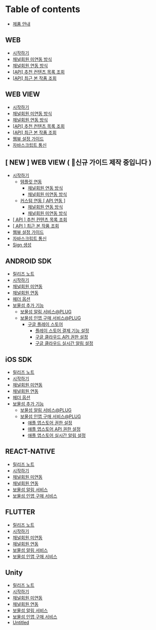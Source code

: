 # Table of contents

* [제품 안내](README.md)

## WEB

* [시작하기](web/start.md)
* [채널회원 미연동 방식](web/standard.md)
* [채널회원 연동 방식](web/channeling.md)
* [\[API\] 추천 컨텐츠 목록 조회](web/recommendation.md)
* [\[API\] 최근 본 작품 조회](web/recently.md)

## WEB VIEW

* [시작하기](web-view/start.md)
* [채널회원 미연동 방식](web-view/standard.md)
* [채널회원 연동 방식](web-view/channeling.md)
* [\[API\] 추천 컨텐츠 목록 조회](web-view/recommendation.md)
* [\[API\] 최근 본 작품 조회](web-view/recently.md)
* [웹뷰 설정 가이드](web-view/webview-config.md)
* [자바스크립트 통신](web-view/javascriptinterface.md)

## \[ NEW ] WEB VIEW ( 신규 가이드 제작 중입니다 )

* [시작하기](new-web-view/start/README.md)
  * [템플릿 연동](new-web-view/start/template/README.md)
    * [채널회원 연동 방식](new-web-view/start/template/channeling.md)
    * [채널회원 미연동 방식](new-web-view/start/template/standard.md)
  * [커스텀 연동 \[ API 연동 \]](new-web-view/start/api/README.md)
    * [채널회원 연동 방식](new-web-view/start/api/channeling.md)
    * [채널회원 미연동 방식](new-web-view/start/api/standard.md)
* [\[ API \] 추천 컨텐츠 목록 조회](new-web-view/recommendation.md)
* [\[ API \] 최근 본 작품 조회](new-web-view/recently.md)
* [웹뷰 설정 가이드](new-web-view/webview-config.md)
* [자바스크립트 통신](new-web-view/javascriptinterface.md)
* [Sign 생성](new-web-view/sign.md)

## ANDROID SDK

* [릴리즈 노트](android-sdk/release.md)
* [시작하기](android-sdk/start.md)
* [채널회원 미연동](android-sdk/membership-basic.md)
* [채널회원 연동](android-sdk/membership-channeling.md)
* [헤더 옵션](android-sdk/options.md)
* [보물섬 추가 기능](android-sdk/plug/README.md)
  * [보물섬 알림 서비스@PLUG](android-sdk/plug/notification.md)
  * [보물섬 인앱 구매 서비스@PLUG](android-sdk/plug/iap/README.md)
    * [구글 플레이 스토어](android-sdk/plug/iap/playstore/README.md)
      * [플레이 스토어 결제 기능 설정](android-sdk/plug/iap/playstore/console-config.md)
      * [구글 클라우드 API 권한 설정](android-sdk/plug/iap/playstore/api-config.md)
      * [구글 클라우드 실시간 알림 설정](android-sdk/plug/iap/playstore/rtdn-config.md)

## iOS SDK

* [릴리즈 노트](ios-sdk/release.md)
* [시작하기](ios-sdk/start.md)
* [채널회원 미연동](ios-sdk/membership-basic.md)
* [채널회원 연동](ios-sdk/membership-channeling.md)
* [헤더 옵션](ios-sdk/options.md)
* [보물섬 추가 기능](ios-sdk/plug/README.md)
  * [보물섬 알림 서비스@PLUG](ios-sdk/plug/notification.md)
  * [보물섬 인앱 구매 서비스@PLUG](ios-sdk/plug/iap/README.md)
    * [애플 앱스토어 권한 설정](ios-sdk/plug/iap/console-config.md)
    * [애플 앱스토어 API 권한 설정](ios-sdk/plug/iap/api-config.md)
    * [애플 앱스토어 실시간 알림 설정](ios-sdk/plug/iap/rtdn-config.md)

## REACT-NATIVE

* [릴리즈 노트](react-native/release.md)
* [시작하기](react-native/start.md)
* [채널회원 미연동](react-native/membership-basic.md)
* [채널회원 연동](react-native/membership-channeling.md)
* [보물섬 알림 서비스](react-native/notification.md)
* [보물섬 인앱 구매 서비스](react-native/iap.md)

## FLUTTER

* [릴리즈 노트](flutter/release.md)
* [시작하기](flutter/start.md)
* [채널회원 미연동](flutter/membership-standard.md)
* [채널회원 연동](flutter/membership-channeling.md)
* [보물섬 알림 서비스](flutter/notification.md)
* [보물섬 인앱 구매 서비스](flutter/iap.md)

## Unity

* [릴리즈 노트](unity/undefined.md)
* [시작하기](unity/start.md)
* [채널회원 미연동](unity/membership-basic.md)
* [채널회원 연동](unity/membership-channeling.md)
* [보물섬 알림 서비스](unity/notification.md)
* [보물섬 인앱 구매 서비스](unity/iap.md)
* [Untitled](unity/untitled.md)

